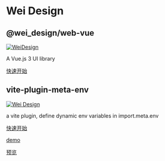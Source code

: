 # Wei Design

## @wei_design/web-vue

[![WeiDesign](https://img.shields.io/npm/v/@wei_design/web-vue.svg?style=flat-square)](https://www.npmjs.org/package/@wei_design/web-vue)

A Vue.js 3 UI library

[快速开始](https://wei-design.github.io/web-vue/)


## vite-plugin-meta-env

[![Wei Design](https://img.shields.io/npm/v/vite-plugin-meta-env.svg?style=flat-square)](https://www.npmjs.org/package/vite-plugin-meta-env)

a vite plugin, define dynamic env variables in import.meta.env

[快速开始](https://www.npmjs.com/package/vite-plugin-meta-env)

[demo](https://github.com/wforguo/vue3-quick-start/blob/master/vitest.config.ts)

[预览](https://wforguo.github.io/vue3-quick-start/)
